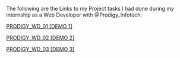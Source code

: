 The following are the Links to my Project tasks I had done during my internship as a Web Developer with @Prodigy_Infotech:

[PRODIGY_WD_01 [DEMO 1]](https://albin142002.github.io/Prodigy_Internship/PRODIGY_WD_01)

[PRODIGY_WD_02 [DEMO 2]](https://albin142002.github.io/Prodigy_Internship/PRODIGY_WD_02)

[PRODIGY_WD_03 [DEMO 3]](https://albin142002.github.io/Prodigy_Internship/PRODIGY_WD_03)

